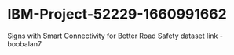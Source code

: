 # IBM-Project-52229-1660991662
Signs with Smart Connectivity for Better Road Safety
dataset link - boobalan7
